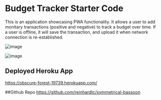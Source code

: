 # Budget Tracker Starter Code

This is an application showcasing PWA functionality. It allows a user to add monitary transactions (positive and negative) to track a budget over time. If a user is offline, it will save the transaction, and upload it when network connection is re-established.

![image](https://user-images.githubusercontent.com/25352227/127797641-98e19e1e-edcb-446d-851c-505e6681df84.png)

![image](https://user-images.githubusercontent.com/25352227/127797929-eaaeac97-532e-4529-a498-70dd2e0825be.png)

## Deployed Heroku App
https://obscure-forest-19739.herokuapp.com/

##Github Repo
https://github.com/reinhardtc/symmetrical-bassoon
